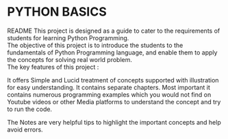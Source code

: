 # PYTHON BASICS
README
This project is designed as a guide to cater to the requirements of students for learning Python Programming.  
The objective of this project is to introduce the students to the fundamentals of Python Programming language, and enable them to apply the concepts for solving real world problem.  
The key features of this project : 

It offers Simple and Lucid treatment of concepts supported with illustration for easy understanding. 
It contains separate chapters.
Most important it contains numerous programming examples which you would not find on Youtube videos or other Media platforms to understand the concept and try to run the code.  

The Notes are very helpful tips to highlight the important concepts and help avoid errors. 
